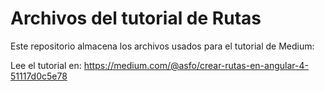 # Archivos del tutorial de Rutas

Este repositorio almacena los archivos usados para el tutorial de Medium:

Lee el tutorial en:
https://medium.com/@asfo/crear-rutas-en-angular-4-51117d0c5e78